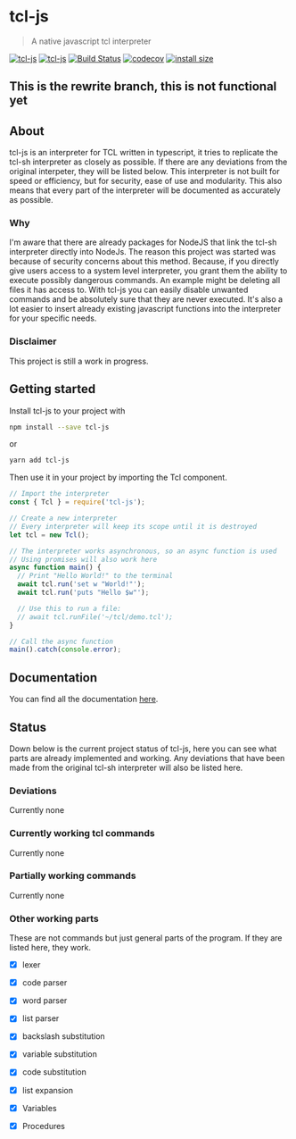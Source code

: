 # tcl-js

> A native javascript tcl interpreter

[![tcl-js](https://img.shields.io/npm/v/tcl-js.svg?style=flat&color=blue)](https://www.npmjs.com/package/tcl-js)
[![tcl-js](https://img.shields.io/npm/dm/tcl-js.svg?color=blue)](https://www.npmjs.com/package/tcl-js)
[![Build Status](https://travis-ci.org/rubikscraft/tcl-js.svg?branch=master&style=flat)](https://travis-ci.org/rubikscraft/tcl-js)
[![codecov](https://codecov.io/gh/rubikscraft/tcl-js/branch/master/graph/badge.svg)](https://codecov.io/gh/rubikscraft/tcl-js)
[![install size](https://packagephobia.now.sh/badge?p=tcl-js&style=flat)](https://packagephobia.now.sh/result?p=tcl-js)

## This is the rewrite branch, this is not functional yet

## About

tcl-js is an interpreter for TCL written in typescript, it tries to replicate the tcl-sh interpreter as closely as possible. If there are any deviations from the original interpeter, they will be listed below. This interpreter is not built for speed or efficiency, but for security, ease of use and modularity. This also means that every part of the interpreter will be documented as accurately as possible.

### Why

I'm aware that there are already packages for NodeJS that link the tcl-sh interpreter directly into NodeJs. The reason this project was started was because of security concerns about this method. Because, if you directly give users access to a system level interpreter, you grant them the ability to execute possibly dangerous commands. An example might be deleting all files it has access to.
With tcl-js you can easily disable unwanted commands and be absolutely sure that they are never executed. It's also a lot easier to insert already existing javascript functions into the interpreter for your specific needs.

### Disclaimer

This project is still a work in progress.

## Getting started

Install tcl-js to your project with

```bash
npm install --save tcl-js
```

or

```bash
yarn add tcl-js
```

Then use it in your project by importing the Tcl component.

```js
// Import the interpreter
const { Tcl } = require('tcl-js');

// Create a new interpreter
// Every interpreter will keep its scope until it is destroyed
let tcl = new Tcl();

// The interpreter works asynchronous, so an async function is used
// Using promises will also work here
async function main() {
  // Print "Hello World!" to the terminal
  await tcl.run('set w "World!"');
  await tcl.run('puts "Hello $w"');

  // Use this to run a file:
  // await tcl.runFile('~/tcl/demo.tcl');
}

// Call the async function
main().catch(console.error);
```

## Documentation

You can find all the documentation [here](https://htmlpreview.github.io/?https://raw.githubusercontent.com/rubikscraft/tcl-js/master/docs/classes/_tcl_.tcl.html).

## Status

Down below is the current project status of tcl-js, here you can see what parts are already implemented and working. Any deviations that have been made from the original tcl-sh interpreter will also be listed here.

### Deviations

Currently none

### Currently working tcl commands

Currently none

### Partially working commands

Currently none

### Other working parts

These are not commands but just general parts of the program. If they are listed here, they work.

- [x] lexer
- [x] code parser
- [x] word parser
- [x] list parser

- [x] backslash substitution
- [x] variable substitution
- [x] code substitution

- [x] list expansion

- [x] Variables
- [x] Procedures
